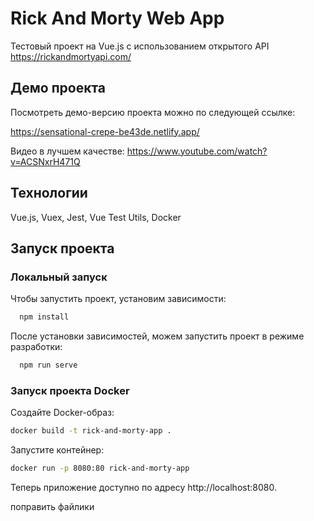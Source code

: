 
# Rick And Morty Web App

Тестовый проект на Vue.js с использованием открытого API https://rickandmortyapi.com/


## Демо проекта

Посмотреть демо-версию проекта можно по следующей ссылке:

https://sensational-crepe-be43de.netlify.app/

Видео в лучшем качестве: https://www.youtube.com/watch?v=ACSNxrH471Q

## Технологии

Vue.js, Vuex, Jest, Vue Test Utils, Docker


## Запуск проекта

### Локальный запуск

Чтобы запустить проект, установим зависимости:

```bash
  npm install
```

После установки зависимостей, можем запустить проект в режиме разработки:

```bash
  npm run serve
```

### Запуск проекта Docker

Создайте Docker-образ:

```bash
docker build -t rick-and-morty-app .
```

Запустите контейнер:

```bash
docker run -p 8080:80 rick-and-morty-app
```

Теперь приложение доступно по адресу http://localhost:8080.

поправить файлики


